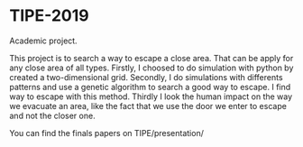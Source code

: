 # TIPE-2019

Academic project.

This project is to search a way to escape a close area. That can be apply for any close area of all types. Firstly, I choosed to do simulation with python by created a two-dimensional grid. Secondly, I do simulations with differents patterns and use a genetic algorithm to search a good way to escape. I find way to escape with this method. Thirdly I look the human impact on the way we evacuate an area, like the fact that we use the door we enter to escape and not the closer one.


You can find the finals papers on TIPE/presentation/